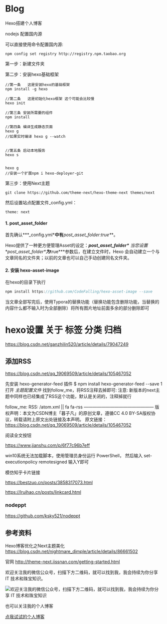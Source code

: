 # Blog

Hexo搭建个人博客







nodejs 配置国内源

可以直接使用命令配置国内源:

```
npm config set registry http://registry.npm.taobao.org
```



第一步：新建文件夹



第二步：安装hexo基础框架

```nginx
//第一条   这是安装hexo的基础框架
npm install -g hexo

//第二条   这是初始化hexo框架 这个可能会比较慢
hexo init

//第三条 安装所需要的组件
npm install

//第四条 编译生成静态页面
hexo g
//如果实时编译 hexo g --watch


//第五条 启动本地服务
hexo s


hexo g
//安装一个扩展npm i hexo-deployer-git
```



第三步：使用Next主题

```
git clone https://github.com/theme-next/hexo-theme-next themes/next
```

然后设置站点配置文件_config.yml：

```
theme: next
```







#### 1. post_asset_folder

首先确认***_config.yml\***中有***post_asset_folder:true\***。

Hexo提供了一种更方便管理Asset的设定：***post_asset_folder\***
 当您设置***post_asset_folder\***为***true\***参数后，在建立文件时，Hexo
 会自动建立一个与文章同名的文件夹；以前的文章也可以自己手动创建同名文件夹。

#### 2. 安装 hexo-asset-image

在hexo的目录下执行



```cpp
npm install https://github.com/CodeFalling/hexo-asset-image --save
```





当文章全部写完后，使用Typora的替换功能（替换功能包含删除功能，当替换的内容什么都不输入时为全部删除）将所有图片地址前面多余的部分删除即可





# hexo设置 关于 标签 分类 归档

https://blog.csdn.net/ganzhilin520/article/details/79047249





## 添加RSS

https://blog.csdn.net/qq_19069509/article/details/105467052

先安装 hexo-generator-feed 插件
$ npm install hexo-generator-feed --save
1
打开 *主题配置文件* 找到follow_me，将RSS注释去掉即可:
注意: 新版本的next主题中同样也已经集成了RSS这个功能，默认是关闭的，注释掉就行

follow_me:
  RSS: /atom.xml || fa fa-rss
————————————————
版权声明：本文为CSDN博主「暮子凡」的原创文章，遵循CC 4.0 BY-SA版权协议，转载请附上原文出处链接及本声明。
原文链接：https://blog.csdn.net/qq_19069509/article/details/105467052





阅读全文按钮

https://www.jianshu.com/p/6f77c96b7eff









win10系统无法加载脚本，使用管理员身份运行 PowerShell，
然后输入 set-executionpolicy remotesigned
输入Y即可





模仿知乎卡片链接

https://bestzuo.cn/posts/3858317073.html

https://lruihao.cn/posts/linkcard.html





### nodeppt

https://github.com/ksky521/nodeppt



## 参考资料

 Hexo博客优化之Next主题美化 https://blog.csdn.net/nightmare_dimple/article/details/86661502

官网 http://theme-next.iissnan.com/getting-started.html





欢迎关注我的微信公众号，扫描下方二维码，就可以找到我，我会持续为你分享 IT 技术和珠宝知识。

![欢迎关注我的微信公众号，扫描下方二维码，就可以找到我，我会持续为你分享 IT 技术和珠宝知识](https://pic1.zhimg.com/80/v2-8ff04a9934840c3c552ed41497bc4748_720w.jpg)

也可以关注我的个人博客

[点我试试的个人博客](https://dianwoshishi.github.io/)


